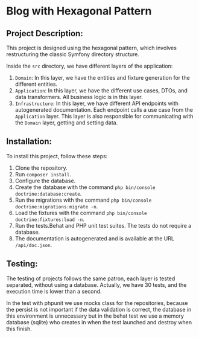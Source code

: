 # Blog with Hexagonal Pattern

## Project Description:

This project is designed using the hexagonal pattern, which involves restructuring the classic Symfony directory structure.

Inside the `src` directory, we have different layers of the application:

1. `Domain`: In this layer, we have the entities and fixture generation for the different entities.
2. `Application`: In this layer, we have the different use cases, DTOs, and data transformers. All business logic is in this layer.
3. `Infrastructure`: In this layer, we have different API endpoints with autogenerated documentation. Each endpoint calls a use case from the `Application` layer. This layer is also responsible for communicating with the `Domain` layer, getting and setting data.

## Installation:

To install this project, follow these steps:

1. Clone the repository.
2. Run `composer install`.
3. Configure the database.
4. Create the database with the command `php bin/console doctrine:database:create`.
5. Run the migrations with the command `php bin/console doctrine:migrations:migrate -n`.
6. Load the fixtures with the command `php bin/console doctrine:fixtures:load -n`.
7. Run the tests.Behat and PHP unit test suites. The tests do not require a database.
8. The documentation is autogenerated and is available at the URL `/api/doc.json`.


## Testing:

The testing of projects follows the same patron, each layer is tested separated, without using a database. Actually, we have 30 tests, and the execution time is lower than a second.

In the test with phpunit we use mocks class for the repositories, because the persist is not important if the data validation is correct, the database in this environment is unnecessary but in the behat test we use a memory database (sqlite) who creates in when the test launched and destroy when this finish.
